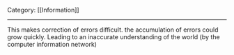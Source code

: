 Category: [[Information]]
___

This makes correction of errors difficult. the accumulation of errors could grow quickly. Leading to an inaccurate understanding of the world (by the computer information network)